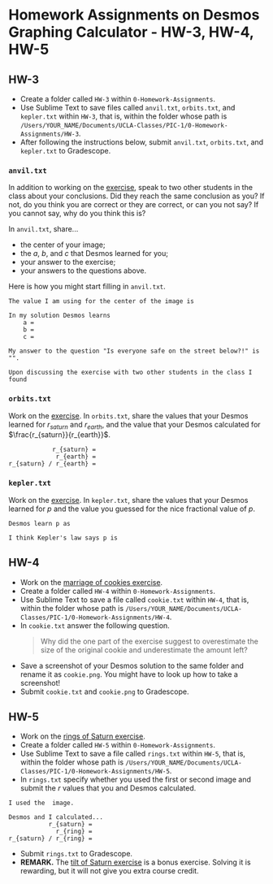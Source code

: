 # Homework Assignments on Desmos Graphing Calculator - HW-3, HW-4, HW-5








## HW-3

 - Create a folder called `HW-3` within `0-Homework-Assignments`.
 - Use Sublime Text to save files called
   `anvil.txt`, `orbits.txt`, and `kepler.txt` within `HW-3`,
   that is, within the folder whose path is
   `/Users/YOUR_NAME/Documents/UCLA-Classes/PIC-1/0-Homework-Assignments/HW-3`.
 - After following the instructions below,
   submit `anvil.txt`, `orbits.txt`, and `kepler.txt` to Gradescope.




### `anvil.txt`

In addition to working on the [exercise](2-3a-anvil.md),
speak to two other students in the class about your conclusions.
Did they reach the same conclusion as you?
If not, do you think
you are correct or they are correct,
or can you not say?
If you cannot say,
why do you think this is?

In `anvil.txt`, share...
 - the center of your image;
 - the $a$, $b$, and $c$ that Desmos learned for you;
 - your answer to the exercise;
 - your answers to the questions above.

Here is how you might start filling in `anvil.txt`.

```
The value I am using for the center of the image is

In my solution Desmos learns
    a = 
    b = 
    c = 

My answer to the question "Is everyone safe on the street below?!" is "".

Upon discussing the exercise with two other students in the class I found
```




### `orbits.txt`

Work on the [exercise](2-3b-orbit.md).
In `orbits.txt`,
share the values that your Desmos learned
for $r_{saturn}$ and $r_{earth}$,
and the value that your Desmos
calculated for $\frac{r_{saturn}}{r_{earth}}$.

```
            r_{saturn} = 
             r_{earth} = 
r_{saturn} / r_{earth} = 
```




### `kepler.txt`

Work on the [exercise](2-3c-kepler.md).
In `kepler.txt`,
share the values that your Desmos learned for
$p$ and the value you guessed for the nice fractional value of $p$.

```
Desmos learn p as 

I think Kepler's law says p is 
```








## HW-4

 - Work on the [marriage of cookies exercise](2-3d-cookie.md).
 - Create a folder called `HW-4` within `0-Homework-Assignments`.
 - Use Sublime Text to save a file called `cookie.txt` within `HW-4`,
   that is, within the folder whose path is
   `/Users/YOUR_NAME/Documents/UCLA-Classes/PIC-1/0-Homework-Assignments/HW-4`.
 - In `cookie.txt` answer the following question.
   > Why did the one part of the exercise suggest to overestimate the size of the original cookie and underestimate the amount left?
 - Save a screenshot of your Desmos solution to the same folder and rename it as `cookie.png`.
   You might have to look up how to take a screenshot!
 - Submit `cookie.txt` and `cookie.png` to Gradescope.








## HW-5

 - Work on the [rings of Saturn exercise](2-3e-rings.md).
 - Create a folder called `HW-5` within `0-Homework-Assignments`.
 - Use Sublime Text to save a file called `rings.txt` within `HW-5`,
   that is, within the folder whose path is
   `/Users/YOUR_NAME/Documents/UCLA-Classes/PIC-1/0-Homework-Assignments/HW-5`.
 - In `rings.txt` specify whether you used the first or second image
   and submit the $r$ values that you and Desmos calculated.

```
I used the  image.

Desmos and I calculated...
           r_{saturn} = 
             r_{ring} = 
r_{saturn} / r_{ring} = 

```

 - Submit `rings.txt` to Gradescope.
 - **REMARK.** The [tilt of Saturn exercise](2-3f-tilt.md) is a bonus exercise.
   Solving it is rewarding, but it will not give you extra course credit.

